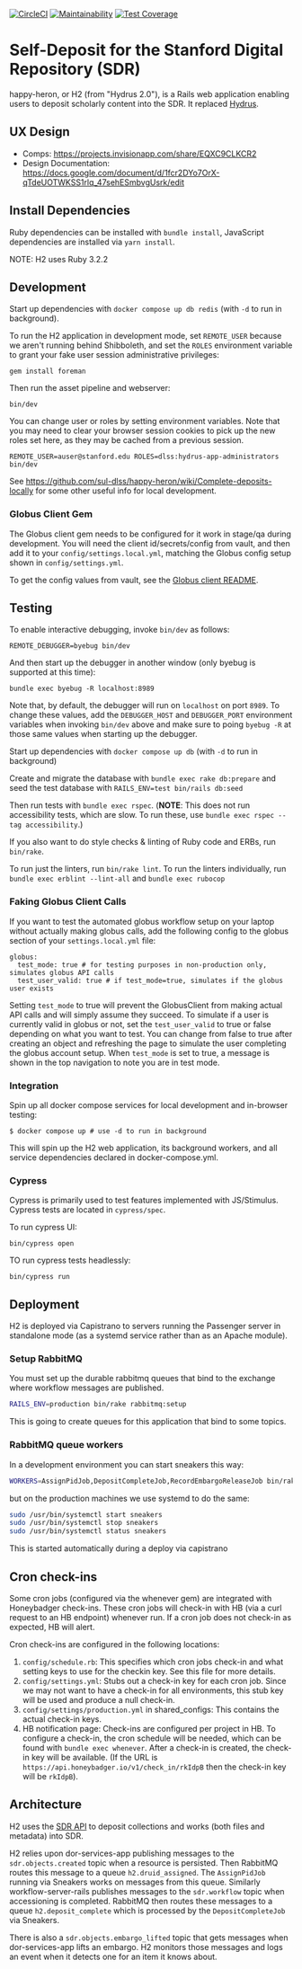 [![CircleCI](https://circleci.com/gh/sul-dlss/happy-heron.svg?style=svg)](https://circleci.com/gh/sul-dlss/happy-heron)
[![Maintainability](https://api.codeclimate.com/v1/badges/3dbc6311e79b7045bed4/maintainability)](https://codeclimate.com/github/sul-dlss/happy-heron/maintainability)
[![Test Coverage](https://api.codeclimate.com/v1/badges/3dbc6311e79b7045bed4/test_coverage)](https://codeclimate.com/github/sul-dlss/happy-heron/test_coverage)

# Self-Deposit for the Stanford Digital Repository (SDR)

happy-heron, or H2 (from "Hydrus 2.0"), is a Rails web application enabling users to deposit scholarly content into the SDR. It replaced [Hydrus](https://github.com/sul-dlss/hydrus).

## UX Design

* Comps: https://projects.invisionapp.com/share/EQXC9CLKCR2
* Design Documentation: https://docs.google.com/document/d/1fcr2DYo7OrX-qTdeUOTWKSS1rlq_47sehESmbvgUsrk/edit

## Install Dependencies

Ruby dependencies can be installed with `bundle install`, JavaScript dependencies are installed via `yarn install`.

NOTE: H2 uses Ruby 3.2.2

## Development

Start up dependencies with `docker compose up db redis` (with `-d` to run in background).

To run the H2 application in development mode, set `REMOTE_USER` because we aren't running behind Shibboleth, and set the `ROLES` environment variable to grant your fake user session administrative privileges:

```
gem install foreman
```

Then run the asset pipeline and webserver:
```shell
bin/dev
```

You can change user or roles by setting environment variables.  Note that you may need to clear your browser
session cookies to pick up the new roles set here, as they may be cached from a previous session.

```shell
REMOTE_USER=auser@stanford.edu ROLES=dlss:hydrus-app-administrators bin/dev
```

See https://github.com/sul-dlss/happy-heron/wiki/Complete-deposits-locally for some other useful info for local development.

### Globus Client Gem

The Globus client gem needs to be configured for it work in stage/qa during development.  You will need the client id/secrets/config from vault, and then add it to your `config/settings.local.yml`, matching the Globus config setup shown in `config/settings.yml`.

To get the config values from vault, see the [Globus client README](https://github.com/sul-dlss/globus_client/blob/main/README.md).

## Testing

To enable interactive debugging, invoke `bin/dev` as follows:

```
REMOTE_DEBUGGER=byebug bin/dev
```

And then start up the debugger in another window (only byebug is supported at this time):

```
bundle exec byebug -R localhost:8989
```

Note that, by default, the debugger will run on `localhost` on port `8989`. To change these values, add the `DEBUGGER_HOST` and `DEBUGGER_PORT` environment variables when invoking `bin/dev` above and make sure to poing `byebug -R` at those same values when starting up the debugger.

Start up dependencies with `docker compose up db` (with `-d` to run in background)

Create and migrate the database with `bundle exec rake db:prepare` and seed the test database with `RAILS_ENV=test bin/rails db:seed`

Then run tests with `bundle exec rspec`. (**NOTE**: This does not run accessibility tests, which are slow. To run these, use `bundle exec rspec --tag accessibility`.)

If you also want to do style checks & linting of Ruby code and ERBs, run `bin/rake`.

To run just the linters, run `bin/rake lint`. To run the linters individually, run `bundle exec erblint --lint-all` and `bundle exec rubocop`

### Faking Globus Client Calls

If you want to test the automated globus workflow setup on your laptop without actually making globus calls, add the following config
to the globus section of your `settings.local.yml` file:

```
globus:
  test_mode: true # for testing purposes in non-production only, simulates globus API calls
  test_user_valid: true # if test_mode=true, simulates if the globus user exists
```

Setting `test_mode` to true will prevent the GlobusClient from making actual API calls and will simply assume they succeed.
To simulate if a user is currently valid in globus or not, set the `test_user_valid` to true or false depending on what you want
to test.  You can change from false to true after creating an object and refreshing the page to simulate the user completing the
globus account setup.  When `test_mode` is set to true, a message is shown in the top navigation to note you are in test mode.

### Integration

Spin up all docker compose services for local development and in-browser testing:

```shell
$ docker compose up # use -d to run in background
```

This will spin up the H2 web application, its background workers, and all service dependencies declared in docker-compose.yml.

### Cypress
Cypress is primarily used to test features implemented with JS/Stimulus. Cypress tests are located in `cypress/spec`.

To run cypress UI:
```shell
bin/cypress open
```

TO run cypress tests headlessly:
```shell
bin/cypress run
```

## Deployment

H2 is deployed via Capistrano to servers running the Passenger server in standalone mode (as a systemd service rather than as an Apache module).

### Setup RabbitMQ
You must set up the durable rabbitmq queues that bind to the exchange where workflow messages are published.

```sh
RAILS_ENV=production bin/rake rabbitmq:setup
```
This is going to create queues for this application that bind to some topics.

### RabbitMQ queue workers
In a development environment you can start sneakers this way:
```sh
WORKERS=AssignPidJob,DepositCompleteJob,RecordEmbargoReleaseJob bin/rake sneakers:run
```

but on the production machines we use systemd to do the same:
```sh
sudo /usr/bin/systemctl start sneakers
sudo /usr/bin/systemctl stop sneakers
sudo /usr/bin/systemctl status sneakers
```

This is started automatically during a deploy via capistrano

## Cron check-ins

Some cron jobs (configured via the whenever gem) are integrated with Honeybadger check-ins. These cron jobs will check-in with HB (via a curl request to an HB endpoint) whenever run. If a cron job does not check-in as expected, HB will alert.

Cron check-ins are configured in the following locations:
1. `config/schedule.rb`: This specifies which cron jobs check-in and what setting keys to use for the checkin key. See this file for more details.
2. `config/settings.yml`: Stubs out a check-in key for each cron job. Since we may not want to have a check-in for all environments, this stub key will be used and produce a null check-in.
3. `config/settings/production.yml` in shared_configs: This contains the actual check-in keys.
4. HB notification page: Check-ins are configured per project in HB. To configure a check-in, the cron schedule will be needed, which can be found with `bundle exec whenever`. After a check-in is created, the check-in key will be available. (If the URL is `https://api.honeybadger.io/v1/check_in/rkIdpB` then the check-in key will be `rkIdpB`).

## Architecture

H2 uses the [SDR API](https://github.com/sul-dlss/sdr-api) to deposit collections and works (both files and metadata) into SDR.

H2 relies upon dor-services-app publishing messages to the `sdr.objects.created` topic when a resource is persisted. Then RabbitMQ routes this message to a queue `h2.druid_assigned`.  The `AssignPidJob` running via Sneakers works on messages from this queue.  Similarly workflow-server-rails publishes messages to the `sdr.workflow` topic when accessioning is completed.  RabbitMQ then routes these messages to a queue `h2.deposit_complete` which is processed by the `DepositCompleteJob` via Sneakers.

There is also a `sdr.objects.embargo_lifted` topic that gets messages when dor-services-app lifts an embargo. H2 monitors those messages and logs an event when it detects one for an item it knows about.
